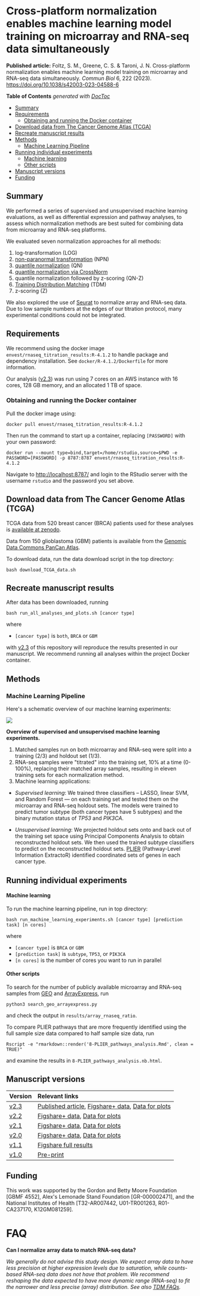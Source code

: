 # Cross-platform normalization enables machine learning model training on microarray and RNA-seq data simultaneously

**Published article:** Foltz, S. M., Greene, C. S. & Taroni, J. N. Cross-platform normalization enables machine learning model training on microarray and RNA-seq data simultaneously. *Commun Biol* 6, 222 (2023). https://doi.org/10.1038/s42003-023-04588-6

<!-- START doctoc generated TOC please keep comment here to allow auto update -->
<!-- DON'T EDIT THIS SECTION, INSTEAD RE-RUN doctoc TO UPDATE -->
**Table of Contents**  *generated with [DocToc](https://github.com/thlorenz/doctoc)*

- [Summary](#summary)
- [Requirements](#requirements)
  - [Obtaining and running the Docker container](#obtaining-and-running-the-docker-container)
- [Download data from The Cancer Genome Atlas (TCGA)](#download-data-from-the-cancer-genome-atlas-tcga)
- [Recreate manuscript results](#recreate-manuscript-results)
- [Methods](#methods)
  - [Machine Learning Pipeline](#machine-learning-pipeline)
- [Running individual experiments](#running-individual-experiments)
    - [Machine learning](#machine-learning)
    - [Other scripts](#other-scripts)
- [Manuscript versions](#manuscript-versions)
- [Funding](#funding)

<!-- END doctoc generated TOC please keep comment here to allow auto update -->

## Summary

We performed a series of supervised and unsupervised machine learning 
evaluations, as well as differential expression and pathway analyses, to assess which 
normalization methods are best suited for combining data from microarray and 
RNA-seq platforms. 

We evaluated seven normalization approaches for all methods: 

1. log-transformation (LOG) 
2. [non-paranormal transformation](https://arxiv.org/abs/0903.0649) (NPN)
3. [quantile normalization](http://bmbolstad.com/misc/normalize/bolstad_norm_paper.pdf) (QN)
4. [quantile normalization via CrossNorm](https://www.nature.com/articles/srep18898)
5. quantile normalization followed by z-scoring (QN-Z)
6. [Training Distribution Matching](https://peerj.com/articles/1621/) (TDM)
7. z-scoring (Z)

We also explored the use of [Seurat](https://satijalab.org/seurat/) to normalize array and RNA-seq data.
Due to low sample numbers at the edges of our titration protocol, many experimental conditions could not be integrated.

## Requirements

We recommend using the docker image `envest/rnaseq_titration_results:R-4.1.2` to handle package and dependency installation.
See `docker/R-4.1.2/Dockerfile` for more information.

Our analysis ([v2.3](https://github.com/greenelab/RNAseq_titration_results/releases/tag/v2.3)) was run using 7 cores on an AWS instance with 16 cores, 128 GB memory, and an allocated 1 TB of space.

### Obtaining and running the Docker container

Pull the docker image using:

```
docker pull envest/rnaseq_titration_results:R-4.1.2
```

Then run the command to start up a container, replacing `[PASSWORD]` with your own password:

```
docker run --mount type=bind,target=/home/rstudio,source=$PWD -e PASSWORD=[PASSWORD] -p 8787:8787 envest/rnaseq_titration_results:R-4.1.2
```

Navigate to <http://localhost:8787/> and login to the RStudio server with the username `rstudio` and the password you set above.


## Download data from The Cancer Genome Atlas (TCGA)

TCGA data from 520 breast cancer (BRCA) patients used for these analyses
is [available at zenodo](https://zenodo.org/record/58862).

Data from 150 glioblastoma (GBM) patients is available from the [Genomic Data Commons PanCan Atlas](https://gdc.cancer.gov/about-data/publications/pancanatlas).

To download data, run the data download script in the top directory:

```
bash download_TCGA_data.sh
```

## Recreate manuscript results

After data has been downloaded, running

```
bash run_all_analyses_and_plots.sh [cancer type]
```
where 

- `[cancer type]` is `both`, `BRCA` or `GBM`

with [v2.3](https://github.com/greenelab/RNAseq_titration_results/releases/tag/v2.3) of this repository will reproduce the results presented in our manuscript.
We recommend running all analyses within the project Docker container.

## Methods

### Machine Learning Pipeline

Here's a schematic overview of our machine learning experiments:

![](diagrams/RNA-seq_titration_ML_overview.png)

**Overview of supervised and unsupervised machine learning experiments.** 

1. Matched samples run on both microarray and RNA-seq were split into a training (2/3) and holdout set (1/3).
2. RNA-seq samples were "titrated" into the training set, 10% at a time (0-100%), replacing their matched array samples, resulting in eleven training sets for each normalization method. 
3. Machine learning applications:

  - _Supervised learning_: 
We trained three classifiers – LASSO, linear SVM, and Random Forest — on each training set and tested them on the microarray and RNA-seq holdout sets.
The models were trained to predict tumor subtype (both cancer types have 5 subtypes) and the binary mutation status of _TP53_ and _PIK3CA_.

  - _Unsupervised learning_: 
We projected holdout sets onto and back out of the training set space using Principal Components Analysis to obtain reconstructed holdout sets.
We then used the trained subtype classifiers to predict on the reconstructed holdout sets.
[PLIER](https://github.com/wgmao/PLIER) (Pathway-Level Information ExtractoR) identified coordinated sets of genes in each cancer type.

## Running individual experiments

#### Machine learning

To run the machine learning pipeline, run in top directory:

```
bash run_machine_learning_experiments.sh [cancer type] [prediction task] [n cores]
```

where 

- `[cancer type]` is `BRCA` or `GBM`
- `[prediction task]` is `subtype`, `TP53`, or `PIK3CA`
- `[n cores]` is the number of cores you want to run in parallel

#### Other scripts

To search for the number of publicly available microarray and RNA-seq samples from [GEO](https://www.ncbi.nlm.nih.gov/geo/) and [ArrayExpress](https://www.ebi.ac.uk/arrayexpress/), run

```
python3 search_geo_arrayexpress.py
```
and check the output in `results/array_rnaseq_ratio`.

To compare PLIER pathways that are more frequently identified using the full sample size data compared to half sample size data, run
```
Rscript -e "rmarkdown::render('8-PLIER_pathways_analysis.Rmd', clean = TRUE)"
```
and examine the results in `8-PLIER_pathways_analysis.nb.html`.

## Manuscript versions

| Version | Relevant links |
| :------ | :------------- |
| [v2.3](https://github.com/greenelab/RNAseq_titration_results/releases/tag/v2.3) | [Published article](https://doi.org/10.1038/s42003-023-04588-6), [Figshare+ data](https://doi.org/10.25452/figshare.plus.19629864.v5), [Data for plots](https://doi.org/10.6084/m9.figshare.19686453.v5) |
| [v2.2](https://github.com/greenelab/RNAseq_titration_results/releases/tag/v2.2) | [Figshare+ data](https://doi.org/10.25452/figshare.plus.19629864.v3), [Data for plots](https://doi.org/10.6084/m9.figshare.19686453.v3) |
| [v2.1](https://github.com/greenelab/RNAseq_titration_results/releases/tag/v2.1) | [Figshare+ data](https://doi.org/10.25452/figshare.plus.19629864.v2), [Data for plots](https://doi.org/10.6084/m9.figshare.19686453.v2) |
| [v2.0](https://github.com/greenelab/RNAseq_titration_results/releases/tag/v2.0) | [Figshare+ data](https://doi.org/10.25452/figshare.plus.19629864.v1), [Data for plots](https://doi.org/10.6084/m9.figshare.19686453.v1) |
| [v1.1](https://github.com/greenelab/RNAseq_titration_results/releases/tag/v1.1) |  [Figshare full results](https://doi.org/10.6084/m9.figshare.5035997.v2) |
| [v1.0](https://github.com/greenelab/RNAseq_titration_results/releases/tag/v1.0) | [Pre-print](https://doi.org/10.1101/118349) |

## Funding

This work was supported by the Gordon and Betty Moore Foundation [GBMF 4552], Alex's Lemonade Stand Foundation [GR-000002471], and the National Institutes of Health [T32-AR007442, U01-TR001263, R01-CA237170, K12GM081259].

# FAQ

**Can I normalize array data to match RNA-seq data?**

*We generally do not advise this study design. We expect array data to have less precision at higher expression levels due to saturation, while counts-based RNA-seq data does not have that problem. We recommend reshaping the data expected to have more dynamic range (RNA-seq) to fit the narrower and less precise (array) distribution. See also [TDM FAQs](https://github.com/greenelab/TDM#faq).*
